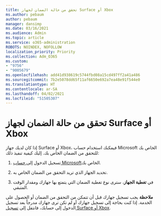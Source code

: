 ```yaml
---
title: تحقق من حالة الضمان لجهاز Surface أو Xbox
ms.author: pebaum
author: pebaum
manager: dansimp
ms.date: 03/16/2021
ms.audience: Admin
ms.topic: article
ms.service: o365-administration
ROBOTS: NOINDEX, NOFOLLOW
localization_priority: Priority
ms.collection: Adm_O365
ms.custom:
- "9756"
- "9005679"
ms.openlocfilehash: add41d938619c5744fbd08a15cd497ff2a41a486
ms.sourcegitcommit: 7b2e5078dd65f11af6650e692a7ea48e91f544e0
ms.translationtype: HT
ms.contentlocale: ar-SA
ms.lasthandoff: 04/02/2021
ms.locfileid: "51505307"
---
```

# <a name="check-the-warranty-status-for-a-surface-or-xbox-device"></a>تحقق من حالة الضمان لجهاز Surface أو Xbox

إذا كان لديك جهاز Surface أو Xbox، فيمكنك استخدام حساب Microsoft الخاص بك للتحقق من الضمان الخاص بك. إليك كيفية تنفيذ ذلك:

1. تسجيل الدخول إلى[ حساب Microsoft](https://account.microsoft.com/devices/)الخاص بك. 

1. تحديد الجهاز الذي تريد التحقق من الضمان الخاص به.

1. في **تغطية الجهاز**، سترى نوع تغطية الضمان التي يتمتع بها جهازك ومقدار الوقت المتبقي.

**ملاحظة** يجب تسجيل جهازك قبل أن تتمكن من التحقق من الضمان أو الحصول على الخدمة. إذا كنت بحاجة إلى تسجيل جهازك أو لم تكن ترى جهازك مدرجاً بعد تسجيل الدخول إلى حسابك، فانتقل إلى [تسجيل Surface أو Xbox](https://support.microsoft.com/surface/register-your-surface-or-xbox-fd7d73f8-b0e6-c9fa-e83b-0b64652e2376).
